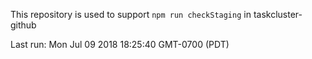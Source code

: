 This repository is used to support `npm run checkStaging` in taskcluster-github

Last run: Mon Jul 09 2018 18:25:40 GMT-0700 (PDT)
